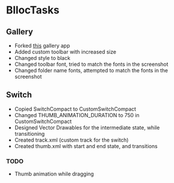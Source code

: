 # BllocTasks

## Gallery 
- Forked [this](https://github.com/CodeBoy722/Android-Simple-Image-Gallery) gallery app
- Added custom toolbar with increased size
- Changed style to black
- Changed toolbar font, tried to match the fonts in the screenshot
- Changed folder name fonts, attempted to match the fonts in the screenshot

## Switch 
- Copied SwitchCompact to CustomSwitchCompact
- Changed THUMB_ANIMATION_DURATION to 750 in CustomSwitchCompact
- Designed Vector Drawables for the intermediate state, while transitioning
- Created track.xml (custom track for the switch)
- Created thumb.xml with start and end state, and transitions

### TODO
- Thumb animation while dragging
